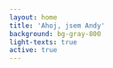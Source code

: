 ```yaml
---
layout: home
title: 'Ahoj, jsem Andy'
background: bg-gray-800
light-texts: true
active: true
---
```


